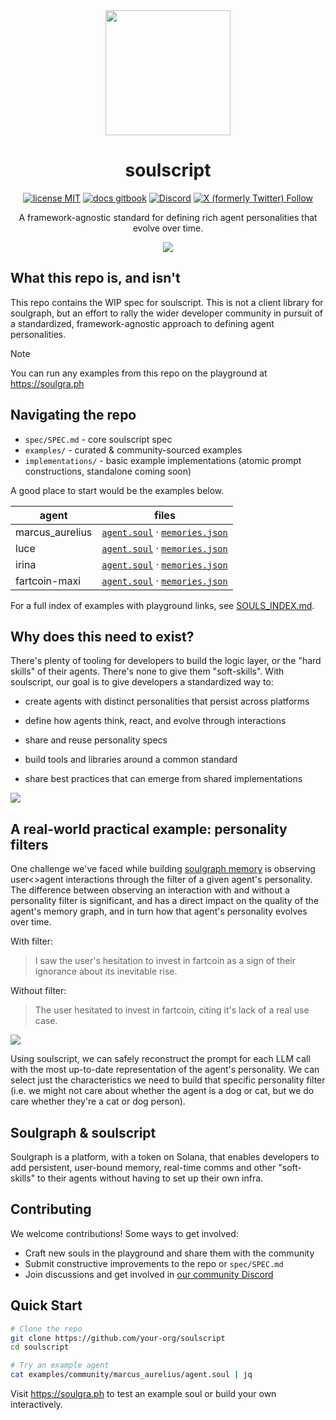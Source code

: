 <div align="center">

<img src="img/logo-no-text.png" height="200px" />

# soulscript

[![license MIT](https://img.shields.io/badge/license-MIT-blue)](LICENSE) [![docs gitbook](https://img.shields.io/badge/docs-gitbook-green)](https://soulgraph.gitbook.io/soulgraph-docs) [![Discord](https://img.shields.io/discord/1319570689350696970?label=&labelColor=6A7EC2&logo=discord&logoColor=ffffff&color=7389D8)](https://discord.gg/TpavQZnT) [![X (formerly Twitter) Follow](https://img.shields.io/twitter/follow/soulgra_ph)](https://twitter.com/soulgra_ph)

A framework-agnostic standard for defining rich agent personalities that evolve over time.

<a href="https://soulgra.ph">
  <img src="img/1500x500.jpg" >
</a>
</div>

## What this repo is, and isn't

This repo contains the WIP spec for soulscript. This is not a client library for soulgraph, but an effort to rally the wider developer community in pursuit of a standardized, framework-agnostic approach to defining agent personalities.

> [!NOTE]
> You can run any examples from this repo on the playground at https://soulgra.ph

## Navigating the repo

- `spec/SPEC.md` - core soulscript spec
- `examples/` - curated & community-sourced examples
- `implementations/` - basic example implementations (atomic prompt constructions, standalone coming soon)

A good place to start would be the examples below.

| agent           | files                                                                                                           |
| --------------- | --------------------------------------------------------------------------------------------------------------- |
| marcus_aurelius | [`agent.soul`](examples/community/marcus_aurelius/agent.soul) · [`memories.json`](examples/community/marcus_aurelius/memories.json) |
| luce            | [`agent.soul`](examples/community/luce/agent.soul) · [`memories.json`](examples/community/luce/memories.json)                       |
| irina           | [`agent.soul`](examples/community/irina/agent.soul) · [`memories.json`](examples/community/irina/memories.json)                     |
| fartcoin-maxi   | [`agent.soul`](examples/soulgraph/fartcoin_maxi/agent.soul) · [`memories.json`](examples/soulgraph/fartcoin_maxi/memories.json)     |

For a full index of examples with playground links, see [SOULS_INDEX.md](examples/SOUL_INDEX.md).

## Why does this need to exist?

There's plenty of tooling for developers to build the logic layer, or the "hard skills" of their agents. There's none to give them "soft-skills". With soulscript, our goal is to give developers a standardized way to:

- create agents with distinct personalities that persist across platforms

- define how agents think, react, and evolve through interactions

- share and reuse personality specs

- build tools and libraries around a common standard

- share best practices that can emerge from shared implementations

<img src="img/agent_anatomy.jpg"/>

## A real-world practical example: personality filters

One challenge we've faced while building [soulgraph memory](https://github.com/soulgra-ph/soulgraph-memory) is observing user<>agent interactions through the filter of a given agent's personality. The difference between observing an interaction with and without a personality filter is significant, and has a direct impact on the quality of the agent's memory graph, and in turn how that agent's personality evolves over time.

With filter:

> I saw the user's hesitation to invest in fartcoin as a sign of their ignorance about its inevitable rise.

Without filter:

> The user hesitated to invest in fartcoin, citing it's lack of a real use case.

<img src="img/memory.jpg"/>

Using soulscript, we can safely reconstruct the prompt for each LLM call with the most up-to-date representation of the agent's personality. We can select just the characteristics we need to build that specific personality filter (i.e. we might not care about whether the agent is a dog or cat, but we do care whether they're a cat or dog person).

## Soulgraph & soulscript

Soulgraph is a platform, with a token on Solana, that enables developers to add persistent, user-bound memory, real-time comms and other "soft-skills" to their agents without having to set up their own infra.

## Contributing

We welcome contributions! Some ways to get involved:

- Craft new souls in the playground and share them with the community
- Submit constructive improvements to the repo or `spec/SPEC.md`
- Join discussions and get involved in [our community Discord](https://discord.gg/TpavQZnT)

## Quick Start

```bash
# Clone the repo
git clone https://github.com/your-org/soulscript
cd soulscript

# Try an example agent
cat examples/community/marcus_aurelius/agent.soul | jq
```

Visit https://soulgra.ph to test an example soul or build your own interactively.
